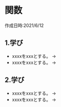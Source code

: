 # 関数
作成日時:2021/6/12

## 1.学び
* xxxxをxxxとする。
→
* xxxxをxxxとする。
→

## 2.学び
* xxxxをxxxとする。
→
* xxxxをxxxとする。
→

